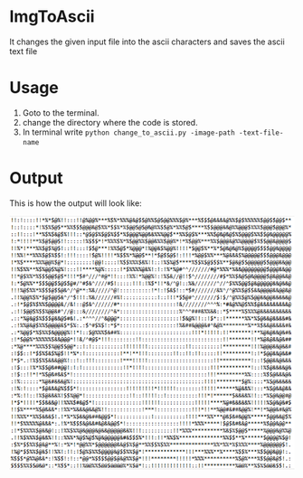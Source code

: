 # ImgToAscii
It changes the given input file into the ascii characters and saves the ascii text file

# Usage
1. Goto to the terminal.
2. change the directory where the code is stored.
3. In terminal write `python change_to_ascii.py -image-path -text-file-name`

# Output
This is how the output will look like:

![GitHub Logo](/output.png)
